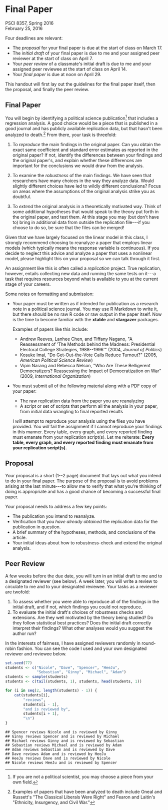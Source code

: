 # Final Paper
PSCI 8357, Spring 2016  
February 25, 2016  


Four deadlines are relevant:

* The *proposal* for your final paper is due at the start of class on March 17.
* The *initial draft* of your final paper is due to me and your assigned peer reviewer at the start of class on April 7.
* Your *peer review* of a classmate's initial draft is due to me and your assigned peer reviewee at the start of class on April 14.
* Your *final paper* is due at noon on April 29.

This handout will first lay out the guidelines for the final paper itself, then the proposal, and finally the peer review.


## Final Paper

You will begin by identifying a political science publication[^ahem] that includes a regression analysis.  A good choice would be a piece that is published in a good journal and has publicly available replication data, but that hasn't been analyzed to death.[^death]  From there, your task is threefold:

1. To *reproduce* the main findings in the original paper.  Can you obtain the exact same coefficient and standard error estimates as reported in the original paper?  If not, identify the differences between your findings and the original paper's, and explain whether these differences are important for the conclusions we would draw from the analysis.

2. To examine the *robustness* of the main findings.  We have seen that researchers have many choices in the way they analyze data.  Would slightly different choices have led to wildly different conclusions?  Focus on areas where the assumptions of the original analysis strike you as doubtful.

3. To *extend* the original analysis in a theoretically motivated way.  Think of some additional hypotheses that would speak to the theory put forth in the original paper, and test them.  At this stage you may (but don't have to) bring in additional data from outside the replication file---if you choose to do so, be sure that the files can be merged!

[^ahem]: If you are not a political scientist, you may choose a piece from your own field.

[^death]: Examples of papers that have been analyzed to death include Oneal and Russett's "The Classical Liberals Were Right" and Fearon and Laitin's "Ethnicity, Insurgency, and Civil War."

Given that we have largely focused on the linear model in this class, I strongly recommend choosing to reanalyze a paper that employs linear models (which typically means the response variable is continuous).  If you decide to neglect this advice and analyze a paper that uses a nonlinear model, please highlight this on your proposal so we can talk through it first.

An assignment like this is often called a *replication* project.  True replication, however, entails collecting new data and running the same tests on it---a task that requires resources beyond what is available to you at the current stage of your careers.

Some notes on formatting and submission:

* Your paper must be written as if intended for publication as a research note in a political science journal.  You may use R Markdown to write it, but there should be no raw R code or raw output in the paper itself.  Now is the time to become familiar with the **xtable** and **stargazer** packages.

    Examples of papers like this include:
    * Andrew Reeves, Lanhee Chen, and Tiffany Nagano, "A Reassessment of 'The Methods behind the Madness: Presidential Electoral College Strategies, 1988--1996'" (2004, *Journal of Politics*)
    * Kosuke Imai, "Do Get-Out-the-Vote Calls Reduce Turnout?" (2005, *American Political Science Review*)
    * Vipin Narang and Rebecca Nelson, "Who Are These Belligerent Democratizers? Reassessing the Impact of Democratization on War" (2009, *International Organization*)

* You must submit all of the following material along with a PDF copy of your paper:
    * The raw replication data from the paper you are reanalyzing
    * A script or set of scripts that perform all the analysis in your paper, from initial data wrangling to final reported results

    I *will* attempt to reproduce your analysis using the files you have provided.  You *will* fail the assignment if I cannot reproduce your findings in this manner.  Every table, every graph, and every reported finding must emanate from your replication script(s).  Let me reiterate: **Every table, every graph, and every reported finding must emanate from your replication script(s).**


## Proposal

Your proposal is a short (1--2 page) document that lays out what you intend to do in your final paper.  The purpose of the proposal is to avoid problems arising at the last minute---to allow me to verify that what you're thinking of doing is appropriate and has a good chance of becoming a successful final paper.

Your proposal needs to address a few key points:

* The publication you intend to reanalyze.
* Verification that you *have already obtained* the replication data for the publication in question.
* A brief summary of the hypotheses, methods, and conclusions of the article.
* Your initial ideas about how to robustness-check and extend the original analysis.


## Peer Review

A few weeks before the due date, you will turn in an initial draft to me and to a designated reviewer (see below).  A week later, you will write a review to circulate to me and to your designated reviewee.  Your tasks as a reviewer are twofold:

1. To assess whether you were able to reproduce all of the findings in the initial draft, and if not, which findings you could not reproduce.
2. To evaluate the initial draft's choices of robustness checks and extensions.  Are they well motivated by the theory being studied?  Do they follow statistical best practices?  Does the initial draft correctly interpret their findings?  What other analyses would you suggest the author run?

In the interests of fairness, I have assigned reviewers randomly in round-robin fashion.  You can see the code I used and your own designated reviewer and reviewee below.


```r
set.seed(77)
students <- c("Nicole", "Dave", "Spencer", "HeeJu",
              "Sebastian", "Ginny", "Michael", "Adam")
students <- sample(students)
students <- c(tail(students, 1), students, head(students, 1))

for (i in seq(2, length(students) - 1)) {
    cat(students[i],
        "reviews",
        students[i - 1],
        "and is reviewed by",
        students[i + 1],
        "\n")
}
```

```
## Spencer reviews Nicole and is reviewed by Ginny 
## Ginny reviews Spencer and is reviewed by Michael 
## Michael reviews Ginny and is reviewed by Sebastian 
## Sebastian reviews Michael and is reviewed by Adam 
## Adam reviews Sebastian and is reviewed by Dave 
## Dave reviews Adam and is reviewed by HeeJu 
## HeeJu reviews Dave and is reviewed by Nicole 
## Nicole reviews HeeJu and is reviewed by Spencer
```
